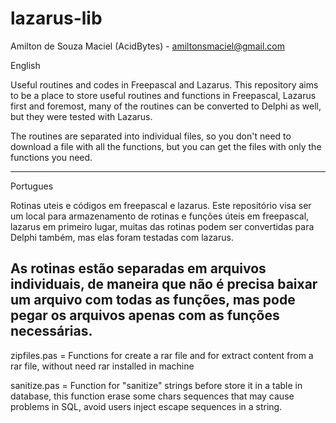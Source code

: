 # lazarus-lib
Amilton de Souza Maciel (AcidBytes) - amiltonsmaciel@gmail.com

English

Useful routines and codes in Freepascal and Lazarus.
This repository aims to be a place to store useful routines and functions in Freepascal, Lazarus first and foremost, many of the routines can be converted to Delphi as well, but they were tested with Lazarus.

The routines are separated into individual files, so you don't need to download a file with all the functions, but you can get the files with only the functions you need.

--------------------------------------------------------------------------------------------------------------------------------------------------
Portugues

Rotinas uteis e códigos em freepascal e lazarus.
Este repositório visa ser um local para armazenamento de rotinas e funções úteis em freepascal, lazarus em primeiro lugar, muitas das rotinas podem ser convertidas para Delphi também, mas elas foram testadas com lazarus.

As rotinas estão separadas em arquivos individuais, de maneira que não é precisa baixar um arquivo com todas as funções, mas pode pegar os arquivos apenas com as funções necessárias.
--------------------------------------------------------------------------------------------------------------------------------------------------

zipfiles.pas = Functions for create a rar file and for extract content from a rar file, without need rar installed in machine

sanitize.pas = Function for "sanitize" strings before store it in a table in database, this function erase some chars sequences that may cause problems in SQL, avoid users inject escape sequences in a string.

